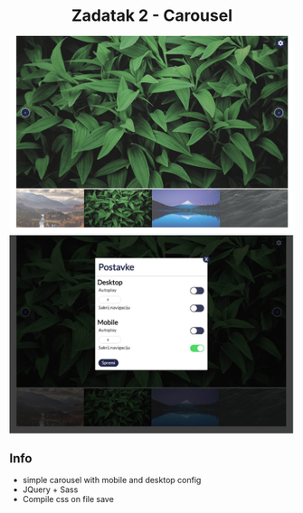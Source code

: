 <div align="center">
<h1>Zadatak 2 - Carousel</h1>
 <img src="showcase/1.jpg"/>
 <img src="showcase/2.jpg"/>
</div>

## Info

* simple carousel with mobile and desktop config
* JQuery + Sass
* Compile css on file save
